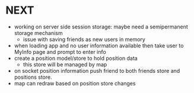 # NEXT
  - working on server side session storage: maybe need a semipermanent storage mechanism
    - issue with saving friends as new users in memory
  - when loading app and no user information available then take user to MyInfo page and prompt to enter info
  - create a position model/store to hold position data
    - this store will be managed by map
  - on socket position information push friend to both friends store and positions store.
  - map can redraw based on position store changes
 
